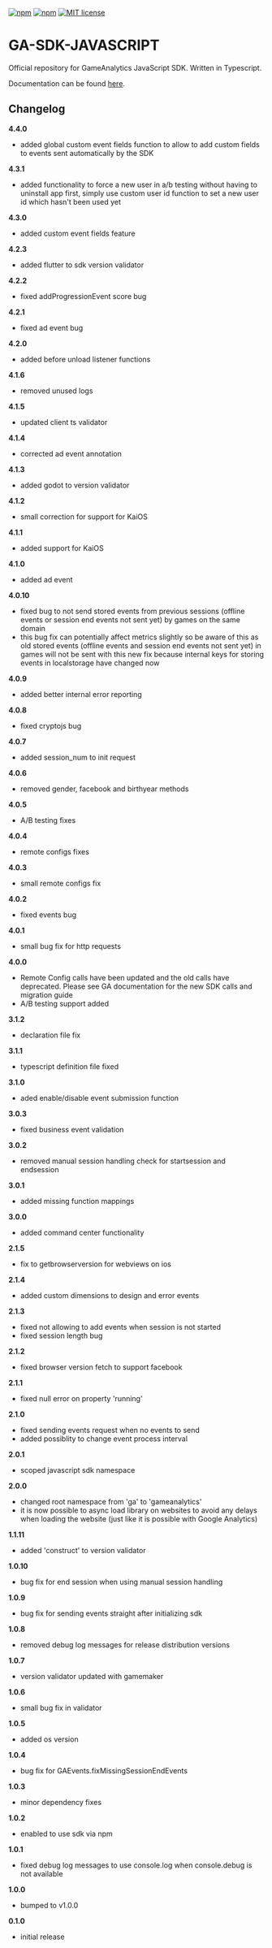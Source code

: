 [![npm](https://img.shields.io/npm/v/gameanalytics.svg)](https://www.npmjs.com/package/gameanalytics)
[![npm](https://img.shields.io/npm/dt/gameanalytics.svg?label=npm%20downloads)](https://www.npmjs.com/package/gameanalytics)
[![MIT license](http://img.shields.io/badge/license-MIT-brightgreen.svg)](http://opensource.org/licenses/MIT)

GA-SDK-JAVASCRIPT
=================

Official repository for GameAnalytics JavaScript SDK. Written in Typescript.

Documentation can be found [here](https://gameanalytics.com/docs/javascript-sdk).

Changelog
---------
<!--(CHANGELOG_TOP)-->
**4.4.0**
* added global custom event fields function to allow to add custom fields to events sent automatically by the SDK

**4.3.1**
* added functionality to force a new user in a/b testing without having to uninstall app first, simply use custom user id function to set a new user id which hasn't been used yet

**4.3.0**
* added custom event fields feature

**4.2.3**
* added flutter to sdk version validator

**4.2.2**
* fixed addProgressionEvent score bug

**4.2.1**
* fixed ad event bug

**4.2.0**
* added before unload listener functions

**4.1.6**
* removed unused logs

**4.1.5**
* updated client ts validator

**4.1.4**
* corrected ad event annotation

**4.1.3**
* added godot to version validator

**4.1.2**
* small correction for support for KaiOS

**4.1.1**
* added support for KaiOS

**4.1.0**
* added ad event

**4.0.10**
* fixed bug to not send stored events from previous sessions (offline events or session end events not sent yet) by games on the same domain
* this bug fix can potentially affect metrics slightly so be aware of this as old stored events (offline events and session end events not sent yet) in games will not be sent with this new fix because internal keys for storing events in localstorage have changed now

**4.0.9**
* added better internal error reporting

**4.0.8**
* fixed cryptojs bug

**4.0.7**
* added session_num to init request

**4.0.6**
* removed gender, facebook and birthyear methods

**4.0.5**
* A/B testing fixes

**4.0.4**
* remote configs fixes

**4.0.3**
* small remote configs fix

**4.0.2**
* fixed events bug

**4.0.1**
* small bug fix for http requests

**4.0.0**
* Remote Config calls have been updated and the old calls have deprecated. Please see GA documentation for the new SDK calls and migration guide
* A/B testing support added

**3.1.2**
* declaration file fix

**3.1.1**
* typescript definition file fixed

**3.1.0**
* aded enable/disable event submission function

**3.0.3**
* fixed business event validation

**3.0.2**
* removed manual session handling check for startsession and endsession

**3.0.1**
* added missing function mappings

**3.0.0**
* added command center functionality

**2.1.5**
* fix to getbrowserversion for webviews on ios

**2.1.4**
* added custom dimensions to design and error events

**2.1.3**
* fixed not allowing to add events when session is not started
* fixed session length bug

**2.1.2**
* fixed browser version fetch to support facebook

**2.1.1**
* fixed null error on property 'running'

**2.1.0**
* fixed sending events request when no events to send
* added possiblity to change event process interval

**2.0.1**
* scoped javascript sdk namespace

**2.0.0**
* changed root namespace from 'ga' to 'gameanalytics'
* it is now possible to async load library on websites to avoid any delays when loading the website (just like it is possible with Google Analytics)

**1.1.11**
* added 'construct' to version validator

**1.0.10**
* bug fix for end session when using manual session handling

**1.0.9**
* bug fix for sending events straight after initializing sdk

**1.0.8**
* removed debug log messages for release distribution versions

**1.0.7**
* version validator updated with gamemaker

**1.0.6**
* small bug fix in validator

**1.0.5**
* added os version

**1.0.4**
* bug fix for GAEvents.fixMissingSessionEndEvents

**1.0.3**
* minor dependency fixes

**1.0.2**
* enabled to use sdk via npm

**1.0.1**
* fixed debug log messages to use console.log when console.debug is not available

**1.0.0**
* bumped to v1.0.0

**0.1.0**
* initial release
